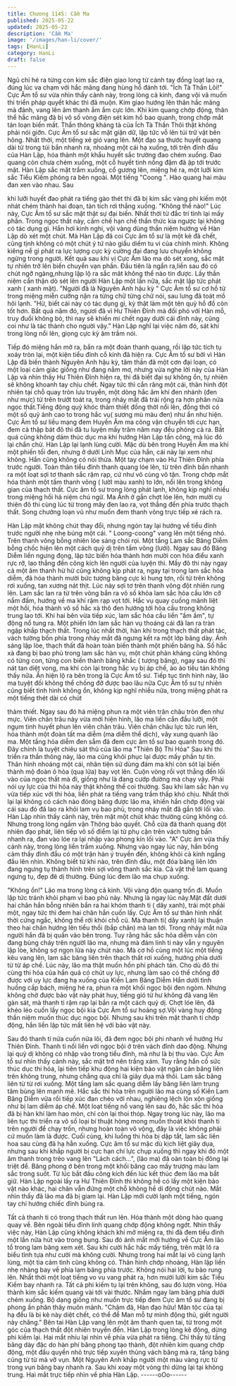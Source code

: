 ```yaml
---
title: Chương 1145: Cầm Ma
published: 2025-05-22
updated: 2025-05-22
description: 'Cầm Ma'
image: '/images/han-li/cover/'
tags: [HanLi]
category: HanLi
draft: false
---
```


Ngũ chỉ hé ra từng con kim sắc điện giao long từ cánh tay đồng
loạt lao ra, đúng lúc va chạm với hắc mãng đang hùng hổ đánh
tới.
"Ích Tà Thần Lôi!"
Cực Âm tổ sư vừa nhìn thấy cảnh này, trong lòng cả kinh, đang
vội vã muốn thi triển pháp quyết khác thì đã muộn.
Kim giao hướng lên thân hắc mãng mà đánh, vang lên âm thanh
ầm ầm cực lớn.
Khi kim quang chớp động, thân thể hắc mãng đã bị vô số vòng
điện sét kim hồ bao quanh, trong chớp mắt tán loạn biến mất.
Thần thông kháng tà của Ích Tà Thần Thôi thật không phải nói
giỡn.
Cực Âm tổ sư sắc mặt giận dữ, lập tức vỗ lên túi trữ vật bên
hông.
Nhất thời, một tiếng xé gió vang lên. Một đạo sa thước huyết
quang dài từ trong túi bắn nhanh ra, nhoáng một cái hạ xuống, tới
trên đỉnh đầu của Hàn Lập, hóa thành một khẩu huyết sắc trường
đao chém xuống.
Đao quang còn chưa chém xuống, một cỗ huyết tinh nồng đậm đã
ập tới trước mặt.
Hàn Lập sắc mặt trầm xuống, cổ gương lên, miệng hé ra, một
lưỡi kim sắc Tiểu Kiếm phóng ra bên ngoài.
Một tiếng "Coong ". Hào quang hai màu đan xen vào nhau. Sau

khi lưỡi huyết đao phát ra tiếng gào thét thì đã bị kim sắc vàng phi
kiếm một nhát chém thành hai đoạn, tàn tích rơi thẳng xuống.
"Không thể nào!"
Lúc này, Cực Âm tổ sư sắc mặt thật sự đại biến. Nhất thời từ đắc
trí tỉnh lại mấy phần.
Trong ngọc thất này, cấm chế hạn chế thần thức kia ngược lại
không có tác dụng gì.
Hắn hơi kinh nghi, vội vàng dùng thần niệm hướng về Hàn Lập dò
xét một chút.
Mà Hàn Lập đã coi Cực âm tổ sư là một kẻ đã chết, cũng tịnh
không có một chút ý tứ nào giấu diếm tu vi của chính mình.
Không kiêng nể gì phát ra lực lượng cực kỳ cường đại đang lưu
chuyển không ngừng trong người.
Kết quả sau khi vị Cực Âm lão ma dò sét xong, sắc mặt tự nhiên
trở lên biến chuyển vạn phần.
Đầu tiên là ngẩn ra,liền sau đó có chút ngỡ ngàng,nhưng lập lộ ra
sắc măt không thể nào tin được. Lấy thần niệm cẩn thận dò sét
lên người Hàn Lập một lần nữa, sắc mặt lập tức phát xanh ( xanh
mặt).
"Người đã là Nguyên Anh hậu kỳ "
Cực Âm tổ sư cơ hồ từ trong miệng miễn cưỡng nặn ra từng chữ
từng chữ nói, sau lưng đã toát mồ hôi lạnh.
"Hừ, biết cái này có tác dụng gì, kỳ thật làm một tên quỷ hồ đồ
còn tốt hơn. Bất quá năm đó, ngươi đã vì Hư Thiên Đỉnh mà đối
phó với Hàn mỗ, truy đuổi không bỏ, thì nay sẽ khiến mi chết ngay
dưới cái đỉnh này, cũng coi như là tác thành cho người vậy."
Hàn Lập nghĩ lại việc năm đó, sát khí trong lòng nổi lên, giọng cực
kỳ âm trầm nói.

Tiếp đó miệng hắn mở ra, bắn ra một đoàn thanh quang, rồi lập
tức tích tụ xoáy tròn lại, một kiện tiểu đỉnh cổ kính đã hiện ra.
Cực Âm tổ sư bởi vì Hàn Lập đã biến thành Nguyên Anh hậu kỳ,
tâm thần đã một cơn đại loạn, có một loại cảm giác giống như
đang nằm mơ, nhưng vừa nghe lời này của Hàn Lập và nhìn thấy
Hư Thiên Đỉnh hiện ra, thì đã biết đại sự không ổn, tự nhiên sẽ
không khoanh tay chịu chết.
Ngay tức thì cắn răng một cái, thân hình đột nhiên tại chỗ quay
tròn lưu truyển, một dòng hắc âm khí đen nhánh (đen như mực)
từ trên trướt toát ra, trong nháy mắt đã trải rộng ra hơn phân nửa
ngọc thất.Tiếng động quỷ khóc thảm thiết đồng thờI nổi lên, đồng
thời có một số quỷ ảnh cao to trong hắc vụ( sương mù màu đen)
như ẩn như hiện.
Cực Âm tổ sư liều mạng đem Huyền Âm ma công vận chuyển tới
cực hạn, đem cả thập bát đô thi đã tu luyện mấy trăm năm nay
đều phóng cả ra. Bất quá cũng không dám thúc dục ma khí
hướng Hàn Lập tấn công, mà lúc đó lại chần chừ.
Hàn Lập lại lạnh lùng cười.
Mặc dù bên trong Huyền Âm ma khí một phiến tối đen, nhưng ở
dưới Linh Mục của hắn, cái này lại xem như không.
Hắn cũng không có nói thừa. Một tay chạm vào Hư Thiên Đỉnh
phía trước người.
Toàn thân tiểu đỉnh thanh quang lóe lên, từ trên đỉnh bắn nhanh ra
một loạt sợi tơ thanh sắc rậm rạp, cứ như vô cùng vô tận. Trong
chớp mắt hóa thành một tấm thanh võng ( lườI màu xanh) to lớn,
nổi lên trong không gian của thạch thất.
Cực âm tổ sư trong lòng phát lạnh, không kịp nghĩ nhiều trong
miệng hối hả niệm chú ngữ.
Ma Ảnh ở gần chợt lóe lên, hơn mười cụ thiên đô thi cùng lúc từ
trong mây đen lao ra, vọt thẳng đến phía trước thạch thất. Song
chưởng loạn vũ như muốn đem thanh võng trực tiếp xé rách ra.

Hàn Lập mặt không chút thay đổi, nhưng ngón tay lại hướng về
tiểu đỉnh trước người nhẹ nhẹ búng một cái.
" Loong-coong" vang lên một tiếng nhỏ. Trên thanh võng bỗng
nhiên lóe sáng chói rọi. Một tầng Lam sắc Băng Diễm bỗng chốc
hiện lên một cách quỷ dị trên tấm võng (lưới). Ngay sau đó Băng
Diễm liền ngưng đọng, lập tức biến hóa thành hơn mười con hỏa
điểu xanh rực rỡ, lao thẳng đến công kích lên người của luyện thi.
Mấy đô thi này ngay cả một âm thanh hừ hừ cũng không kịp phát
ra, ngay tại trong lam sắc hỏa diễm, đã hóa thành mười bức
tượng băng cực kì hung tợn, rồi từ trên không rơi xuống, tan
xương nát thịt.
Lúc này sợi tơ trên thanh võng đột nhiên rung lên. Lam sắc lan ra
từ trên võng bắn ra vô số khỏa lam sắc hỏa cầu lớn cỡ nắm đấm,
hướng về ma khí rậm rạp vọt tới. Hắc vụ quay cuồng mãnh liệt
một hồi, hóa thành vô số hắc xà thô đen hướng tới hỏa cầu trong
không trung lao tới.
Khi hai bên vừa tiếp xúc, lam sắc hỏa cầu liền "ầm ầm", tự động
nổ tung ra. Một phiến lớn lam sắc hàn vụ thoáng cái đã lan ra tràn
ngập khắp thạch thất.
Trong lúc nhất thời, hàn khí trong thạch thất phát tác, vách tường
bốn phía trong nháy mắt đã ngưng kết ra một lớp băng dày.
Ánh sáng lập lòe, thạch thất đã hoàn toàn biến thành một phiến
băng hà.
Số hắc xà đang bị bao phủ trong lam sắc hàn vụ, một chút phản
kháng cũng không có từng con, từng con biến thành băng khắc (
tượng băng), ngay sau đó thì nát tan diệt vong, ma khí còn lại
trong hắc vụ bị áp chế, ào ào tiêu tán không thấy nữa. Ẩn hiện lộ
ra bên trong là Cực Âm tổ sư. Tiếp tục tình hình này, lão ma tuyệt
đối không thể chống đỡ được bao lâu nữa
Cực Âm tổ sư tự nhiên cũng biết tình hình không ổn, không kịp
nghĩ nhiều nữa, trong miệng phát ra một tiếng thét dài có chút

thảm thiết. Ngay sau đó há miệng phun ra một viên trân châu tròn
đen như mực.
Viên chân trâu này vừa mới hiện hình, lão ma liền cắn đầu lưỡi,
một ngụm tinh huyết phun lên viên chân trâu.
Viên chân châu lực tức run lên, hóa thành một đoàn tất ma diễm
(ma diễm thể dịch), vây xung quanh lão ma. Một tầng hỏa diễm
đen sẫm đã đem cực âm tổ sư bao quanh trong đó.
Đây chính là tuyệt chiêu sát thủ của lão ma "Thiên Bộ Thi Hỏa"
Sau khi thi triển ra thần thông này, lão ma cũng khôi phục lại được
mấy phần tự tin. Thân hình nhoáng một cái, nhân tiện sử dùng
đám ma khí còn sót lại biến thành mộ đoàn ô hỏa (quạ lửa) bay
vọt lên. Cuộn vòng rồi vọt thẳng đến lối vào của ngọc thất mà đi,
giống như là đang cướp đường mà chạy vậy.
Phải nói uy lực của thi hỏa này thật không thể coi thường. Sau khi
lam sắc hàn vụ vừa tiếp xúc với thi hỏa, liền phát ra tiếng vang
trầm thấp khó chịu. Nhất thời lại lại không có cách nào đóng băng
được lão ma, khiến hắn chớp động vài cái sau đó đã lao ra khỏi
lam vụ bao phủ, trong nháy mắt đã gần tới lối vào.
Hàn Lập nhìn thấy cảnh này, trên mặt một chút khác thường cũng
không có. Nhưng trong lòng ngầm vận Thông bảo quyết.
Chỗ cửa đá thanh quang đột nhiên đạo phát, liên tiếp vô số điểm
lại từ phụ cận trên vách tường bắn nhanh ra, đan vào lóe ra lại
nhập vào phong kín lối vào.
"A" Cực âm vừa thấy cảnh này, trong lòng liền trầm xuống.
Nhưng vào ngay lúc này, hắn bống cảm thấy đỉnh đầu có một trận
hàn ý truyền đến, không khỏi cả kinh ngẩng đầu lên nhìn.
Không biết từ khi nào, trên đỉnh đầu, một đóa băng liên lớn đang
ngưng tụ thành hình trên sợi võng thanh sắc kia. Cả vật thể lam
quang ngưng tụ, đẹp đẽ dị thường. Đúng lúc đem lão ma chụp
xuống.

"Không ổn!" Lão ma trong lòng cả kinh. Vội vàng độn quang trốn
đi. Muốn lập tức tránh khỏi phạm vi bao phủ này.
Nhưng là ngay lúc này.Mặt đất dưới hai chân hắn bỗng nhiên bắn
ra hai khóm thanh ti ( dây xanh), trái một phải một, ngay tức thì
đem hai chân hắn cuốn lấy.
Cực Âm tổ sư thân hình nhất thời cứng ngắc, không thể rời khỏi
chỗ cũ. Mà thanh ti( dây xanh) lại thuận theo hai chân hướng lên
tiểu thối (bắp chân) mà lan tới. Trong nháy mắt nửa người hắn đã
bị quấn vào bên trong.
Tuy rằng hắc sắc hỏa diễm vẫn còn đang bùng cháy trên ngườI
lão ma, nhưng mà đám linh ti này vẫn y nguyên lập lòe, không sợ
ngọn lửa này chút nào.
Mà cơ hồ cùng một lúc một tiếng kêu vang lên, lam sắc băng liên
trên thạch thất rơi xuống, hướng phía dưới từ từ áp chế.
Lúc này, lão ma thật muốn hồn phi phách tán.
Cho dù đô thi cùng thi hỏa của hắn quả có chút uy lực, nhưng làm
sao có thể chống đỡ được với uy lực đang hạ xuống của Kiền
Lam Băng Diễm
Hắn dưới tình huống cấp bách, miệng hé ra, phun ra một khối
ngọc bội đen ngòm.
Nhưng không chờ được bảo vật này phát huy, tiếng gió từ hư
không đã vang lên gàn sát, mà thanh ti rậm rạp lại bắn ra một
cách quỷ dị.
Chợt lóe lên, đã khéo léo cuốn lấy ngọc bội kia
Cực Âm tổ sư hoảng sợ.Vội vàng huy động thần niệm muốn thúc
dục ngọc bội.
Nhưng sau khi trên mặt thanh ti chớp động, hắn liền lập tức mất
liên hệ với bảo vật này.

Sau đó thanh ti nửa cuốn nửa lôi, đã đem ngọc bội phi nhanh về
hướng Hư Thiên Đỉnh.
Thanh ti nối liền với ngọc bội ở trên vách đỉnh dao động. Nhưng
lại quỷ dị không có nhập vào trong tiểu đỉnh, mà như là bị thu vào.
Cực Âm tổ sư nhìn thấy cảnh này, sắc mặt trở nên trắng xám.
Tuy rằng hắn cố sức thúc dục thi hỏa, lại tiên tiếp khu động hai
kiện bảo vật ngăn cản băng liên trên không trung, nhưng chẳng
qua chỉ là giãy dụa mà thôi.
Lam sắc băng liên từ từ rơi xuống. Một tầng lam sắc quang diễm
lấy băng liên làm trung tâm bùng lên mạnh mẽ.
Hắc sắc thi hỏa trên người lão ma cùng số Kiền Lam Băng Diễm
vừa rồi tiếp xúc đan chéo với nhau, nghiêng lệch lộn xộn giống
như bị lam diễm áp chế. Một loạt tiếng nổ vang lên sau đó, hắc
sắc thi hỏa đã bị hàn khí làm hao mòn, chỉ còn lại thoi thóp.
Ngay trong lúc này, lão ma liên tục thi triển ra vô số loại bí thuật
hòng mong muốn thoát khỏi thanh ti trên người để chạy trốn,
nhưng hoàn toàn vô vộng, đây là việc không phải cứ muốn làm là
được.
Cuối cùng, khi luồng thi hỏa bị dập tắt, lam sắc liên hoa sau cùng
đã hạ hẳn xuống.
Cực âm tổ sư mặc dù kịch liệt giãy dụa, nhưng sau khi khắp
người bị cực hạn chí lực chụp xuống thì ngay khi đó một âm
thanh trong trẻo vang lên "Lách cách…", (lão ma) đã oàn toàn bị
đông lại triệt để. Băng phong ở bên trong một khối băng cao mấy
trượng màu lam sắc trong suốt.
Từ lúc bắt đầu công kích đến lúc kết thúc đem lão ma bắt giữ.
Hàn Lập ngoài lấy ra Hư Thiên Đỉnh thì không hề có lấy một kiện
bảo vật nào khác, hai chân vẫn đứng một chỗ không hề di động
chút nào. Mắt nhìn thấy đã lão ma đã bị giam lại. Hàn Lập mới
cười lạnh một tiếng, ngón tay chỉ hướng chiếc đỉnh búng ra.

Tất cả thanh ti có trong thạch thất run lên. Hóa thành một dòng
hào quang quay về. Bên ngoài tiểu đỉnh linh quang chớp động
không ngớt.
Nhìn thấy việc này, Hàn Lập cũng không khách khí mở miệng ra,
thì đã đem tiểu đỉnh một lần nữa hút vào trong bụng. Sau đó ánh
mắt mới hướng về Cực Âm lão tổ trong lam băng xem xét. Sau
khi cười hắc hắc mấy tiếng, trên mặt lô ra biểu tình tựa như cười
mà không cười. Nhưng trong hai mắt lại vô cùng lạnh lùng, một
tia cảm tình cũng không có.
Thân hình chớp nhoáng, Hàn lập liền nhẹ nhàng bay về phía lam
băng phía trước. Không nói hai lời, tu bào rung lên. Nhất thời một
loạt tiếng vo vu vang phát ra, hơn mười lưỡi kim sắc Tiểu Kiếm
bay nhanh ra. Tất cả phi kiếm tụ lại trên không, sau đó lượn vòng.
Hóa thành kim sắc kiếm quang vài tới vài thước. Nhắm ngay lam
băng phía dưới chém xuống. Bộ dạng giống như muốn trực tiếp
đem Cực âm tổ sư đang bị phong ấn phân thây muôn mảnh.
"Chậm đã, Hàn đạo hữu! Mãn tộc của tại hạ đều là bị kẻ này diệt
chết, có thể để Man mỗ tự mình động thủ, giết người này chăng."
Bên tai Hàn Lập vang lên một âm thanh quen tai, từ trong một góc
của thạch thất đột nhiên truyền đến.
Hàn Lập trong lòng kẽ động, dừng phi kiếm lại. Hai mắt nhíu lại
nhìn về phía vừa phát ra tiếng.
Chỉ thấy từ tầng băng dày đặc do hàn phí băng phong tạo thành,
đột nhiên kim quang chớp động, một đầu quyền nhỏ trực tiếp
xuyên thủng vách băng mà ra, tầng băng cũng từ từ mà vỡ vụn.
Một Nguyên Anh khắp người một màu vàng rực từ trong vụn
băng bay nhanh ra. Sau khi xoay một vòng thì dừng lại tại không
trung. Hai mắt trực tiếp nhìn về phía Hàn Lập.
------oOo------
